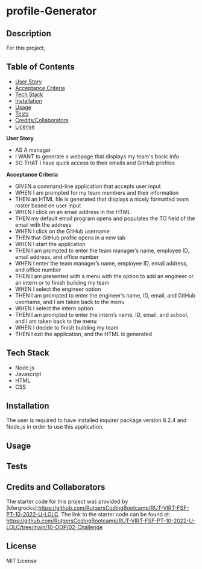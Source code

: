 # profile-Generator

## Description
For this project, 

## Table of Contents
- [User Story](#user-story)
- [Acceptance Criteria](#acceptance-criteria)
- [Tech Stack](#tech-stack)
- [Installation](#installation)
- [Usage](#usage)
- [Tests](#tests)
- [Credits/Collaborators](#credits-and-collaborators)
- [License](#license)

**User Story** 
- AS A manager
- I WANT to generate a webpage that displays my team's basic info
- SO THAT I have quick access to their emails and GitHub profiles

**Acceptance Criteria** 
- GIVEN a command-line application that accepts user input
- WHEN I am prompted for my team members and their information
- THEN an HTML file is generated that displays a nicely formatted team roster based on user input
- WHEN I click on an email address in the HTML
- THEN my default email program opens and populates the TO field of the email with the address
- WHEN I click on the GitHub username
- THEN that GitHub profile opens in a new tab
- WHEN I start the application
- THEN I am prompted to enter the team manager’s name, employee ID, email address, and office number
- WHEN I enter the team manager’s name, employee ID, email address, and office number
- THEN I am presented with a menu with the option to add an engineer or an intern or to finish building my team
- WHEN I select the engineer option
- THEN I am prompted to enter the engineer’s name, ID, email, and GitHub username, and I am taken back to the menu
- WHEN I select the intern option
- THEN I am prompted to enter the intern’s name, ID, email, and school, and I am taken back to the menu
- WHEN I decide to finish building my team
- THEN I exit the application, and the HTML is generated


## Tech Stack
- Node.js
- Javascript
- HTML
- CSS

## Installation
The user is required to have installed inquirer package version 8.2.4 and Node.js in order to use this application.

## Usage


## Tests



## Credits and Collaborators
The starter code for this project was provided by [kfergrocks]:https://github.com/RutgersCodingBootcamp/RUT-VIRT-FSF-PT-10-2022-U-LOLC.  The link to the starter code can be found at: https://github.com/RutgersCodingBootcamp/RUT-VIRT-FSF-PT-10-2022-U-LOLC/tree/main/10-OOP/02-Challenge



## License
MIT License
